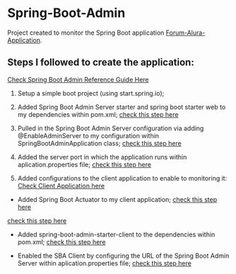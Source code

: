 # Spring-Boot-Admin

Project created to monitor the Spring Boot application [Forum-Alura-Application](https://github.com/brunaellen/forum-project-springBoot-API-REST).

## Steps I followed to create the application: 
[Check Spring Boot Admin Reference Guide Here](https://codecentric.github.io/spring-boot-admin/2.4.3/)

1. Setup a simple boot project (using start.spring.io);
2. Added Spring Boot Admin Server starter and spring boot starter web to my dependencies within pom.xml; [check this step here](https://github.com/brunaellen/spring-boot-admin/blob/master/pom.xml)

3. Pulled in the Spring Boot Admin Server configuration via adding @EnableAdminServer to my configuration within SpringBootAdminApplication class; [check this step here](https://github.com/brunaellen/spring-boot-admin/commit/79e7c2d383528529b7be7aabd9459a69e8d65055)


4. Added the server port in which the application runs within aplication.properties file; [check this step here](https://github.com/brunaellen/spring-boot-admin/commit/f577c184b8cbce84dc208d3101cb524f767faf83)

5. Added configurations to the client application to enable to monitoring it:
[Check Client Application here](https://github.com/brunaellen/forum-project-springBoot-API-REST)

* Added Spring Boot Actuator to my client application; 
[check this step here](https://github.com/brunaellen/forum-project-springBoot-API-REST/commit/415d62e0f549749094bea8b2a05f6141e13ae96c)<br/> 

[check this step here](https://github.com/brunaellen/forum-project-springBoot-API-REST/commit/83f6add3731fc60ce16063c8ef2f92f029d116e4)<br/>

* Added spring-boot-admin-starter-client to the dependencies within pom.xml; [check this step here](https://github.com/brunaellen/forum-project-springBoot-API-REST/commit/0456b26a6b2a97df3e108e526dc74f39f7291019)

* Enabled the SBA Client by configuring the URL of the Spring Boot Admin Server within aplication.properties file; [check this step here](https://github.com/brunaellen/forum-project-springBoot-API-REST/commit/7c9c2b118a4ccf967b60c0388a097d8062796d87)